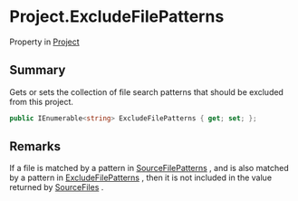 # Project.ExcludeFilePatterns

Property in [Project](/api/csharp/yarn.compiler.project.md)

## Summary


Gets or sets the collection of file search patterns that should be
excluded from this project.


```csharp
public IEnumerable<string> ExcludeFilePatterns { get; set; };
```

## Remarks


If a file is matched by a pattern in  <a href="yarn.compiler.project.sourcefilepatterns.md">SourceFilePatterns</a> , and is also matched by a pattern in
<a href="yarn.compiler.project.excludefilepatterns.md">ExcludeFilePatterns</a> , then it is not included in the
value returned by  <a href="yarn.compiler.project.sourcefiles.md">SourceFiles</a> .


